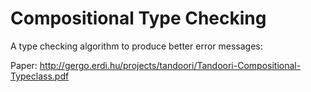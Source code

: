 # Compositional Type Checking

A type checking algorithm to produce better error messages:

Paper: http://gergo.erdi.hu/projects/tandoori/Tandoori-Compositional-Typeclass.pdf
